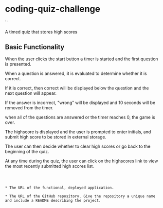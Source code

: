 # coding-quiz-challenge
``

A timed quiz that stores high scores

## Basic Functionality

When the user clicks the start button a timer is started and the first question is presented.

When a question is answered, it is evaluated to determine whether it is correct.


If it is correct, then correct will be displayed below the question and the next question will appear.  

If the answer is incorrect, "wrong" will be displayed and 10 seconds will be removed from the timer. 

when all of the questions are answered or the timer reaches 0, the game is over.  

The highscore is displayed and the user is prompted to enter initials, and submit high score to be stored in external storage.  


The user can then decide whether to clear high scores or go back to the beginning of the quiz.  

At any time during the quiz, the user can click on the highscores link to view the most recently submitted high scores list.  
```



* The URL of the functional, deployed application.

* The URL of the GitHub repository. Give the repository a unique name and include a README describing the project.


